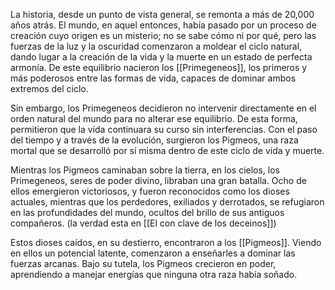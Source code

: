 La historia, desde un punto de vista general, se remonta a más de 20,000 años atrás. El mundo, en aquel entonces, había pasado por un proceso de creación cuyo origen es un misterio; no se sabe cómo ni por qué, pero las fuerzas de la luz y la oscuridad comenzaron a moldear el ciclo natural, dando lugar a la creación de la vida y la muerte en un estado de perfecta armonía. De este equilibrio nacieron los [[Primegeneos]], los primeros y más poderosos entre las formas de vida, capaces de dominar ambos extremos del ciclo.

Sin embargo, los Primegeneos decidieron no intervenir directamente en el orden natural del mundo para no alterar ese equilibrio. De esta forma, permitieron que la vida continuara su curso sin interferencias. Con el paso del tiempo y a través de la evolución, surgieron los Pigmeos, una raza mortal que se desarrolló por sí misma dentro de este ciclo de vida y muerte.

Mientras los Pigmeos caminaban sobre la tierra, en los cielos, los Primegeneos, seres de poder divino, libraban una gran batalla. Ocho de ellos emergieron victoriosos, y fueron reconocidos como los dioses actuales, mientras que los perdedores, exiliados y derrotados, se refugiaron en las profundidades del mundo, ocultos del brillo de sus antiguos compañeros. (la verdad esta en [[El con clave de los deceinos]])

Estos dioses caídos, en su destierro, encontraron a los [[Pigmeos]]. Viendo en ellos un potencial latente, comenzaron a enseñarles a dominar las fuerzas arcanas. Bajo su tutela, los Pigmeos crecieron en poder, aprendiendo a manejar energías que ninguna otra raza había soñado.